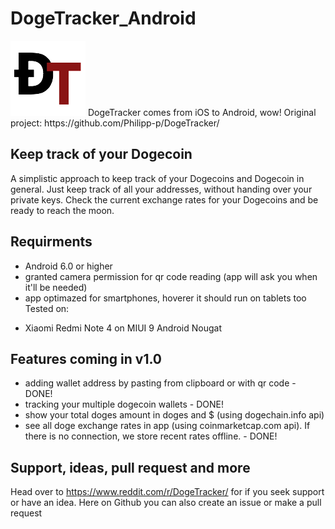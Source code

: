 # DogeTracker_Android
<img src="https://github.com/avrland/DogeTracker_Android/blob/master/app/src/main/res/mipmap-mdpi/main_icon.png?raw=true"/>
DogeTracker comes from iOS to Android, wow! 
Original project: https://github.com/Philipp-p/DogeTracker/

## Keep track of your Dogecoin

A simplistic approach to keep track of your Dogecoins and Dogecoin in general. Just keep track of all your addresses, without handing over your private keys. Check the current exchange rates for your Dogecoins and be ready to reach the moon.

## Requirments
* Android 6.0 or higher
* granted camera permission for qr code reading (app will ask you when it'll be needed)
* app optimazed for smartphones, hoverer it should run on tablets too
Tested on:
- Xiaomi Redmi Note 4 on MIUI 9 Android Nougat

## Features coming in v1.0
* adding wallet address by pasting from clipboard or with qr code - DONE!
* tracking your multiple dogecoin wallets - DONE!
* show your total doges amount in doges and $ (using dogechain.info api)
* see all doge exchange rates in app (using coinmarketcap.com api). If there is no connection, we store recent rates offline. - DONE!

## Support, ideas, pull request and more
Head over to https://www.reddit.com/r/DogeTracker/ for if you seek support or have an idea. Here on Github you can also create an issue or make a pull request
